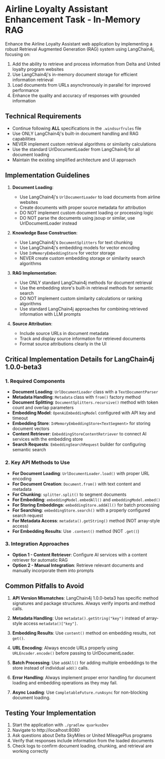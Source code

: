 # Airline Loyalty Assistant Enhancement Task - In-Memory RAG

Enhance the Airline Loyalty Assistant web application by implementing a robust Retrieval Augmented Generation (RAG) system using LangChain4j, focusing on:

1. Add the ability to retrieve and process information from Delta and United loyalty program websites
2. Use LangChain4j's in-memory document storage for efficient information retrieval
3. Load documents from URLs asynchronously in parallel for improved performance
4. Enhance the quality and accuracy of responses with grounded information

## Technical Requirements

- Continue following **ALL** specifications in the `.windsurfrules` file
- Use ONLY LangChain4j's built-in document handling and RAG capabilities
- NEVER implement custom retrieval algorithms or similarity calculations
- Use the standard UrlDocumentLoader from LangChain4j for all document loading
- Maintain the existing simplified architecture and UI approach

## Implementation Guidelines

1. **Document Loading**:
   - Use LangChain4j's `UrlDocumentLoader` to load documents from airline websites
   - Create documents with proper source metadata for attribution
   - DO NOT implement custom document loading or processing logic
   - DO NOT parse the documents using jsoup or similar, use UrlDocumentLoader instead

2. **Knowledge Base Construction**:
   - Use LangChain4j's `DocumentSplitters` for text chunking
   - Use LangChain4j's embedding models for vector encoding
   - Use `InMemoryEmbeddingStore` for vector storage
   - NEVER create custom embedding storage or similarity search algorithms

3. **RAG Implementation**:
   - Use ONLY standard LangChain4j methods for document retrieval
   - Use the embedding store's built-in retrieval methods for semantic search
   - DO NOT implement custom similarity calculations or ranking algorithms
   - Use standard LangChain4j approaches for combining retrieved information with LLM prompts

4. **Source Attribution**:
   - Include source URLs in document metadata
   - Track and display source information for retrieved documents
   - Format source attributions clearly in the UI

## Critical Implementation Details for LangChain4j 1.0.0-beta3

### 1. Required Components

- **Document Loading**: `UrlDocumentLoader` class with a `TextDocumentParser`
- **Metadata Handling**: `Metadata` class with `from()` factory method
- **Document Splitting**: `DocumentSplitters.recursive()` method with token count and overlap parameters
- **Embedding Model**: `OpenAiEmbeddingModel` configured with API key and timeout
- **Embedding Store**: `InMemoryEmbeddingStore<TextSegment>` for storing document vectors
- **Content Retriever**: `EmbeddingStoreContentRetriever` to connect AI services with the embedding store
- **Search Requests**: `EmbeddingSearchRequest` builder for configuring semantic search

### 2. Key API Methods to Use

- **For Document Loading**: `UrlDocumentLoader.load()` with proper URL encoding
- **For Document Creation**: `Document.from()` with text content and metadata
- **For Chunking**: `splitter.split()` to segment documents
- **For Embedding**: `embeddingModel.embedAll()` and `embeddingModel.embed()` 
- **For Storing Embeddings**: `embeddingStore.addAll()` for batch processing
- **For Searching**: `embeddingStore.search()` with a properly configured search request
- **For Metadata Access**: `metadata().getString()` method (NOT array-style access)
- **For Embedding Results**: Use `.content()` method (NOT `.get()`)

### 3. Integration Approaches

- **Option 1 - Content Retriever**: Configure AI services with a content retriever for automatic RAG
- **Option 2 - Manual Integration**: Retrieve relevant documents and manually incorporate them into prompts

## Common Pitfalls to Avoid

1. **API Version Mismatches**: LangChain4j 1.0.0-beta3 has specific method signatures and package structures. Always verify imports and method calls.

2. **Metadata Handling**: Use `metadata().getString("key")` instead of array-style access `metadata()["key"]`.

3. **Embedding Results**: Use `content()` method on embedding results, not `get()`.

4. **URL Encoding**: Always encode URLs properly using `URLEncoder.encode()` before passing to UrlDocumentLoader.

5. **Batch Processing**: Use `addAll()` for adding multiple embeddings to the store instead of individual `add()` calls.

6. **Error Handling**: Always implement proper error handling for document loading and embedding operations as they may fail.

7. **Async Loading**: Use `CompletableFuture.runAsync` for non-blocking document loading.

## Testing Your Implementation

1. Start the application with `./gradlew quarkusDev`
2. Navigate to http://localhost:8080
3. Ask questions about Delta SkyMiles or United MileagePlus programs
4. Verify that responses include information from the loaded documents
5. Check logs to confirm document loading, chunking, and retrieval are working correctly
